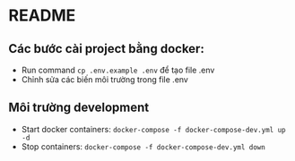 # README

## Các bước cài project bằng docker:
- Run command `cp .env.example .env` để tạo file .env
- Chỉnh sửa các biến môi trường trong file .env

## Môi trường development
- Start docker containers: `docker-compose -f docker-compose-dev.yml up -d`
- Stop containers: `docker-compose -f docker-compose-dev.yml down` 
